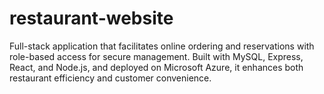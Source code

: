 # restaurant-website
Full-stack application that facilitates online ordering and reservations with role-based access for secure management. Built with MySQL, Express, React, and Node.js, and deployed on Microsoft Azure, it enhances both restaurant efficiency and customer convenience.
